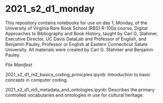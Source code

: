 # 2021\_s2\_d1\_monday

This repository contains notebooks for use on day 1, Monday, of the University of Virginia Rare Book School (RBS) R-100a course, Digital Approaches to Bibliography and Book History, taught by Carl G, Stahmer, Executive Director, UC Davis DataLab and Professor of English, and Benjamin Pauley, Professor or English at Eastern Connecticut Satate University.   All materials were created by Carl G. Stahmer and Benjamin Pauley. 

_File Manifest_

2021_s2_d1_m2_basics_coding_prinicples.ipynb:  Introduction to basic concepts in computer coding.

2021_s2_d1_m5_metadata_and_ontologies.ipynb:  Describes the primary controlled vocabularies and ontologies in use for cultural heritage.